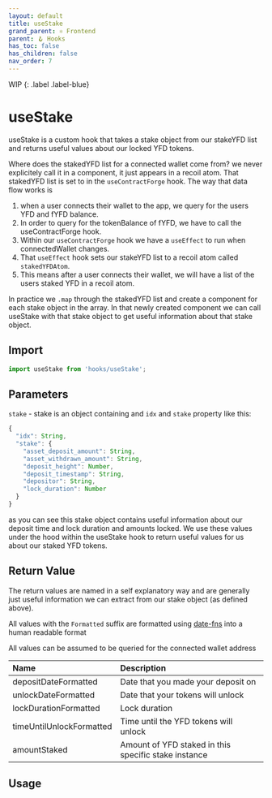 ```yaml
---
layout: default
title: useStake
grand_parent: ⚛️ Frontend
parent: 🪝 Hooks
has_toc: false
has_children: false
nav_order: 7
---
```


WIP
{: .label .label-blue}
# useStake

useStake is a custom hook that takes a stake object from our stakeYFD list and returns useful values about our locked YFD tokens.

Where does the stakedYFD list for a connected wallet come from? we never explicitely call it in a component, it just appears in a recoil atom.
That stakedYFD list is set to in the `useContractForge` hook. The way that data flow works is 
1. when a user connects their wallet to the app, we query for the users YFD and fYFD balance. 
2. In order to query for the tokenBalance of fYFD, we have to call the useContractForge hook.
3. Within our `useContractForge` hook we have a `useEffect` to run when connectedWallet changes.
4. That `useEffect` hook sets our stakeYFD list to a recoil atom called `stakedYFDAtom`.
5. This means after a user connects their wallet, we will have a list of the users staked YFD in a recoil atom.

In practice we `.map` through the stakedYFD list and create a component for each stake object in the array.
In that newly created component we can call useStake with that stake object to get useful information about that stake object.

## Import

```js
import useStake from 'hooks/useStake';
```

## Parameters

`stake` - stake is an object containing and `idx` and `stake` property like this:

```js
{
  "idx": String,
  "stake": {
    "asset_deposit_amount": String,
    "asset_withdrawn_amount": String,
    "deposit_height": Number,
    "deposit_timestamp": String,
    "depositor": String,
    "lock_duration": Number
  }
}
```
as you can see this stake object contains useful information about our deposit time and lock duration and amounts locked. We use these values under the hood within the useStake hook to return useful values for us about our staked YFD tokens.

## Return Value

The return values are named in a self explanatory way and are generally just useful information we can extract from our stake object (as defined above).

All values with the `Formatted` suffix are formatted using [date-fns](https://date-fns.org/) into a human readable format

All values can be assumed to be queried for the connected wallet address

| Name                      | Description                                           |
|:--------------------------|:------------------------------------------------------|
| depositDateFormatted      | Date that you made your deposit on                    |
| unlockDateFormatted       | Date that your tokens will unlock                     |
| lockDurationFormatted     | Lock duration                                         |
| timeUntilUnlockFormatted  | Time until the YFD tokens will unlock                 |
| amountStaked              | Amount of YFD staked in this specific stake instance  |


## Usage